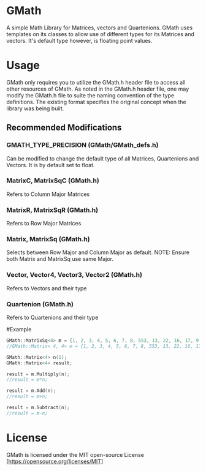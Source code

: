 # GMath
A simple Math Library for Matrices, vectors and Quartenions.
GMath uses templates on its classes to allow use of different types for its Matrices and vectors.
It's default type however, is floating point values.

# Usage
GMath only requires you to utilize the GMath.h header file to access all other resources of GMath.
As noted in the GMath.h header file, one may modify the GMath.h file to suite the naming convention
of the type definitions. The existing format specifies the original concept when the library was being
built.

## Recommended Modifications
### GMATH_TYPE_PRECISION (GMath/GMath_defs.h)
Can be modified to change the default type of all Matrices, Quartenions and Vectors. It is by default set to float.
### MatrixC, MatrixSqC (GMath.h)
Refers to Column Major Matrices
### MatrixR, MatrixSqR (GMath.h)
Refers to Row Major Matrices
### Matrix, MatrixSq (GMath.h)
Selects between Row Major and Column Major as default. NOTE: Ensure both Matrix and MatrixSq use same Major.
### Vector, Vector4, Vector3, Vector2 (GMath.h)
Refers to Vectors and their type
### Quartenion (GMath.h)
Refers to Quartenions and their type

#Example
```c
GMath::MatrixSq<4> m = {1, 2, 3, 4, 5, 6, 7, 8, 553, 13, 22, 16, 17, 9, 76, 33};
//GMath::Matrix< 4, 4> m = {1, 2, 3, 4, 5, 6, 7, 8, 553, 13, 22, 16, 17, 9, 76, 33};

GMath::Matrix<4> n(1);
GMath::Matrix<4> result;

result = m.Multiply(n);
//result = m*n;

result = m.Add(n);
//result = m+n;

result = m.Subtract(n);
//result = m-n;
```

# License
GMath is licensed under the MIT open-source License [https://opensource.org/licenses/MIT]
